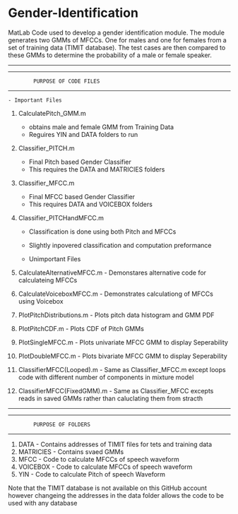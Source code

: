 # Gender-Identification
MatLab Code used to develop a gender identification module. The module generates two GMMs of MFCCs. One for males and one for females from a set of training data (TIMIT database). The test cases are then compared to these GMMs to determine the probability of a male or female speaker.  


_________________________________________________________________
_________________________________________________________________

			PURPOSE OF CODE FILES

_________________________________________________________________

	- Important Files

1. CalculatePitch_GMM.m
	 - obtains male and female GMM from Training Data 
	 - Reguires YIN and DATA folders to run

2. Classifier_PITCH.m
	 - Final Pitch based Gender Classifier
	 - This requires the DATA and MATRICIES folders

3. Classifier_MFCC.m
	 - Final MFCC based Gender Classifier
	 - This requires DATA and VOICEBOX folders

4. Classifier_PITCHandMFCC.m
	 - Classification is done using both Pitch and MFCCs
	 - Slightly inpovered classification and computation preformance



	- Unimportant Files

1. CalculateAlternativeMFCC.m - Demonstares alternative code for calculateing MFCCs
2. CalculateVoiceboxMFCC.m    - Demonstrates calculationg of MFCCs using Voicebox
3. PlotPitchDistributions.m   - Plots pitch data histogram and GMM PDF
4. PlotPitchCDF.m             - Plots CDF of Pitch GMMs
5. PlotSingleMFCC.m           - Plots univariate MFCC GMM to display Seperability
6. PlotDoubleMFCC.m           - Plots bivariate MFCC GMM to display Seperability
7. ClassifierMFCC(Looped).m   - Same as Classifier_MFCC.m except loops code with 
				different number of components in mixture model
8. ClassifierMFCC(FixedGMM).m - Same as Classifier_MFCC excepts reads in saved GMMs 
				rather than caluclating them from stracth

_________________________________________________________________
_________________________________________________________________

			PURPOSE OF FOLDERS

_________________________________________________________________

1. DATA      - Contains addresses of TIMIT files for tets and training data
2. MATRICIES - Contains svaed GMMs
3. MFCC      - Code to calculate MFCCs of speech waveform
4. VOICEBOX  - Code to calculate MFCCs of speech waveform
5. YIN       - Code to calculate Pitch of speech Waveform

Note that the TIMIT database is not available on this GitHub account however changeing the addresses in the data folder allows the code to be used with any database

